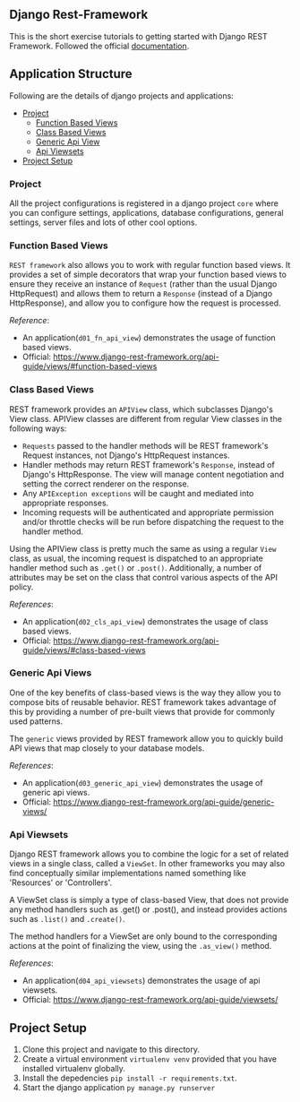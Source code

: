 ## Django Rest-Framework
This is the short exercise tutorials to getting started with Django REST Framework. Followed the official [documentation](https://www.django-rest-framework.org/).

## Application Structure
Following are the details of django projects and  applications:
- [Project](#project)
  - [Function Based Views](#function-based-views)
  - [Class Based Views](#class-based-views)
  - [Generic Api View](#generic-api-views)
  - [Api Viewsets](#api-viewsets)
- [Project Setup](#project-setup)

### Project
All the project configurations is registered in a django project `core` where you can configure settings, applications, database configurations, general settings, server files and lots of other cool options.

### Function Based Views
`REST framework` also allows you to work with regular function based views. It provides a set of simple decorators that wrap your function based views to ensure they receive an instance of `Request` (rather than the usual Django HttpRequest) and allows them to return a `Response` (instead of a Django HttpResponse), and allow you to configure how the request is processed.

*Reference*:
- An application(`d01_fn_api_view`) demonstrates the usage of function based views.
- Official: https://www.django-rest-framework.org/api-guide/views/#function-based-views

### Class Based Views
REST framework provides an `APIView` class, which subclasses Django's View class. APIView classes are different from regular View classes in the following ways:
- `Requests` passed to the handler methods will be REST framework's Request instances, not Django's HttpRequest instances.
- Handler methods may return REST framework's `Response`, instead of Django's HttpResponse. The view will manage content negotiation and setting the correct renderer on the response.
- Any `APIException exceptions` will be caught and mediated into appropriate responses.
- Incoming requests will be authenticated and appropriate permission and/or throttle checks will be run before dispatching the request to the handler method.

Using the APIView class is pretty much the same as using a regular `View` class, as usual, the incoming request is dispatched to an appropriate handler method such as `.get()` or `.post()`. Additionally, a number of attributes may be set on the class that control various aspects of the API policy.

*References*:
- An application(`d02_cls_api_view`) demonstrates the usage of class based views.
- Official: https://www.django-rest-framework.org/api-guide/views/#class-based-views

### Generic Api Views
One of the key benefits of class-based views is the way they allow you to compose bits of reusable behavior. REST framework takes advantage of this by providing a number of pre-built views that provide for commonly used patterns.

The `generic` views provided by REST framework allow you to quickly build API views that map closely to your database models.

*References*:
- An application(`d03_generic_api_view`) demonstrates the usage of generic api views.
- Official: https://www.django-rest-framework.org/api-guide/generic-views/

### Api Viewsets
Django REST framework allows you to combine the logic for a set of related views in a single class, called a `ViewSet`. In other frameworks you may also find conceptually similar implementations named something like 'Resources' or 'Controllers'.

A ViewSet class is simply a type of class-based View, that does not provide any method handlers such as .get() or .post(), and instead provides actions such as `.list()` and `.create()`.

The method handlers for a ViewSet are only bound to the corresponding actions at the point of finalizing the view, using the `.as_view()` method.

*References*:
- An application(`d04_api_viewsets`) demonstrates the usage of api viewsets.
- Official: https://www.django-rest-framework.org/api-guide/viewsets/

## Project Setup
1. Clone this project and navigate to this directory.
2. Create a virtual environment `virtualenv venv` provided that you have installed virtualenv globally.
3. Install the depedencies `pip install -r requirements.txt`.
4. Start the django application `py manage.py runserver`
